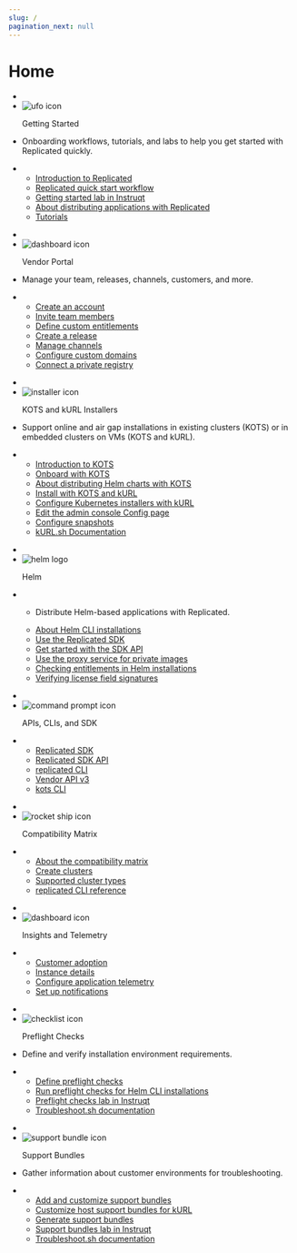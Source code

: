 ```yaml
---
slug: /
pagination_next: null
---
```


# Home


<section class="tile__container">
<ul class="tile">
    <li class="tile__header">
        <li><img src="images/icons/alien_vault.png" alt="ufo icon"></img></li>
        <p>Getting Started</p>
    </li>
    <li>
        <p>Onboarding workflows, tutorials, and labs to help you get started with Replicated quickly.</p>
    </li>
    <li>
      <ul class="tile__topiclist">
        <li><a href="intro-replicated">Introduction to Replicated</a></li>
        <li>
          <a href="/vendor/replicated-onboarding">Replicated quick start workflow</a>
        </li>
        <li>
          <a href="https://play.instruqt.com/embed/replicated/tracks/distributing-with-replicated?token=em_VHOEfNnBgU3auAnN">Getting started lab in Instruqt</a>
        </li>
        <li>
          <a href="/vendor/distributing-overview">About distributing applications with Replicated</a>
        </li>
        <li>
          <a href="/vendor/tutorial-kots-helm-setup">Tutorials</a>
        </li>
      </ul>  
    </li>  
  </ul>
  <ul class="tile">
    <li class="tile__header">
        <li><img src="images/icons/vendor_portal_2.png" alt="dashboard icon"></img></li>
        <p>Vendor Portal</p>
    </li>
    <li>
        <p>Manage your team, releases, channels, customers, and more.</p>
    </li>
    <li>
      <ul class="tile__topiclist">
        <li>
          <a href="/vendor/vendor-portal-creating-account">Create an account</a>
        </li>
        <li>
          <a href="/vendor/team-management#invite-members">Invite team members</a>
        </li>
        <li>
          <a href="/vendor/licenses-adding-custom-fields">Define custom entitlements</a>
        </li>
        <li>
          <a href="/vendor/releases-creating-releases">Create a release</a>
        </li>
        <li>
          <a href="/vendor/releases-creating-channels">Manage channels</a>
        </li>
        <li>
          <a href="/vendor/custom-domains-using">Configure custom domains</a>
        </li>
        <li>
          <a href="/vendor/packaging-private-images">Connect a private registry</a>
        </li>
      </ul>
    </li>    
  </ul>
</section>
<section class="tile__container">
  <ul class="tile">
    <li class="tile__header">
        <li><img src="images/icons/k8s_installer.png" alt="installer icon"></img></li>
        <p>KOTS and kURL Installers</p>
    </li>
    <li>
        <p>Support online and air gap installations in existing clusters (KOTS) or in embedded clusters on VMs (KOTS and kURL).</p>
    </li>
    <li>
      <ul class="tile__topiclist">
        <li>
          <a href="intro-kots">Introduction to KOTS</a>
        </li>
        <li>
          <a href="/vendor/distributing-workflow">Onboard with KOTS</a>
        </li>
        <li>
          <a href="/vendor/helm-native-about">About distributing Helm charts with KOTS</a>
        </li>
        <li>
          <a href="/enterprise/installing-overview">Install with KOTS and kURL</a>
        </li>
        <li>
          <a href="/vendor/packaging-embedded-kubernetes">Configure Kubernetes installers with kURL</a>
        </li>
        <li>
          <a href="/vendor/admin-console-customize-config-screen">Edit the admin console Config page</a>
        </li>
        <li>
          <a href="/vendor/snapshots-configuring-backups">Configure snapshots</a>
        </li>
        <li>
          <a href="https://kurl.sh/docs/introduction/">kURL.sh Documentation</a>
        </li>
      </ul>
    </li>    
  </ul>
  <ul class="tile">
    <li class="tile__header">
        <li><img src="images/icons/helm-logo.png" alt="helm logo" id="tile__header__helm"></img></li>
        <p>Helm</p>
    </li>
    <li>
      <ul class="tile__topiclist">
        <li>
            <p>Distribute Helm-based applications with Replicated.</p>
        </li>
        <li>
          <a href="/vendor/install-with-helm">About Helm CLI installations</a>
        </li>
        <li>
          <a href="/vendor/replicated-sdk-overview">Use the Replicated SDK</a>
        </li>
        <li>
          <a href="/vendor/replicated-sdk-development">Get started with the SDK API</a>
        </li>
        <li>
          <a href="/vendor/helm-image-registry">Use the proxy service for private images</a>
        </li>
        <li>
          <a href="/vendor/licenses-reference-helm">Checking entitlements in Helm installations</a>
        </li>
        <li>
          <a href="/vendor/licenses-verify-fields-sdk-api">Verifying license field signatures</a>
        </li>
      </ul>
    </li>    
  </ul>
</section>
<section class="tile__container">
   <ul class="tile">
    <li class="tile__header">
        <li><img src="images/icons/commands.png" alt="command prompt icon"></img></li>
        <p>APIs, CLIs, and SDK</p>
    </li>
    <li>
      <ul class="tile__topiclist">
        <li>
          <a href="/vendor/replicated-sdk-overview">Replicated SDK</a>
        </li>
        <li>
          <a href="/reference/replicated-sdk-apis">Replicated SDK API</a>
        </li>
        <li>
          <a href="/reference/replicated-cli-installing">replicated CLI</a>
        </li>
        <li>
          <a href="/reference/vendor-api-using">Vendor API v3</a>
        </li>
        <li>
          <a href="/reference/kots-cli-getting-started">kots CLI</a>
        </li>
      </ul>
    </li>    
  </ul>
  <ul class="tile">
    <li class="tile__header">
        <li><img src="images/icons/release.png" alt="rocket ship icon"></img></li>
        <p>Compatibility Matrix</p>
    </li>
    <li>
      <ul class="tile__topiclist">
        <li>
          <a href="/vendor/testing-about">About the compatibility matrix</a>
        </li>
        <li>
          <a href="/vendor/testing-how-to">Create clusters</a>
        </li>
        <li>
          <a href="/vendor/testing-supported-clusters">Supported cluster types</a>
        </li>
        <li>
          <a href="/reference/replicated-cli-cluster-create">replicated CLI reference</a>
        </li>
      </ul>
    </li>    
  </ul>
  <ul class="tile">
    <li class="tile__header">
        <li><img src="images/icons/dashboard_1.png" alt="dashboard icon"></img></li>
        <p>Insights and Telemetry</p>
    </li>
    <li>
      <ul class="tile__topiclist">
        <li>
          <a href="/vendor/customer-adoption">Customer adoption</a>
        </li>
        <li>
          <a href="/vendor/instance-insights-details">Instance details</a>
        </li>
        <li>
          <a href="/vendor/insights-app-status">Configure application telemetry</a>
        </li>
        <li>
          <a href="/vendor/instance-notifications-config">Set up notifications</a>
        </li>
      </ul>
    </li>    
  </ul>
</section>
<section class="tile__container">
  <ul class="tile">
    <li class="tile__header">
        <li><img src="images/icons/checklist.png" alt="checklist icon"></img></li>
        <p>Preflight Checks</p>
    </li>
    <li>
        <p>Define and verify installation environment requirements.</p>
    </li>
    <li>
      <ul class="tile__topiclist">
        <li>
          <a href="/vendor/preflight-defining">Define preflight checks</a>
        </li>
        <li>
          <a href="/vendor/preflight-running">Run preflight checks for Helm CLI installations</a>
        </li>
        <li>
          <a href="https://play.instruqt.com/embed/replicated/tracks/avoiding-installation-pitfalls?token=em_gJjtIzzTTtdd5RFG">Preflight checks lab in Instruqt</a>
        </li>
        <li>
          <a href="https://troubleshoot.sh/docs/preflight/introduction/">Troubleshoot.sh documentation</a>
        </li>
      </ul>
    </li>    
  </ul>
  <ul class="tile">
    <li class="tile__header">
        <li><img src="images/icons/support_bundle.png" alt="support bundle icon"></img></li>
        <p>Support Bundles</p>
    </li>
    <li>
        <p>Gather information about customer environments for troubleshooting.</p>
    </li>
    <li>
      <ul class="tile__topiclist">
        <li>
          <a href="vendor/support-bundle-customizing">Add and customize support bundles</a>
        </li>
        <li>
          <a href="/vendor/support-host-support-bundles">Customize host support bundles for kURL</a>
        </li>
        <li>
          <a href="/vendor/support-bundle-generating">Generate support bundles</a>
        </li>
        <li>
          <a href="https://play.instruqt.com/embed/replicated/tracks/closing-information-gap?token=em_MO2XXCz3bAgwtEca">Support bundles lab in Instruqt</a>
        </li>
        <li>
          <a href="https://troubleshoot.sh/docs/preflight/introduction/">Troubleshoot.sh documentation</a>
        </li>
      </ul>
    </li>    
  </ul>
</section>

